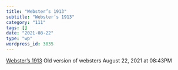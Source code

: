 ```yaml
---
title: "Webster’s 1913"
subtitle: "Webster’s 1913"
category: "111"
tags: []
date: "2021-08-22"
type: "wp"
wordpress_id: 3035
---
```

[ Webster’s 1913](https://www.websters1913.com/?utm_campaign=Recomendo&utm_medium=email&utm_source=Revue%20newsletter)
 Old version of websters
August 22, 2021 at 08:43PM